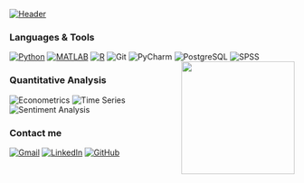 [![Header](https://raw.githubusercontent.com/dang-trung/dang-trung/master/intro.gif)](https://dang-trung.github.io/)


### Languages & Tools

[![Python](https://img.shields.io/badge/-Python-white?&logo=python&logoColor=blue)](https://github.com/dang-trung?tab=repositories&q=&type=&language=python)
[![MATLAB](https://img.shields.io/badge/-MATLAB-white?&logo=Mathworks&logoColor=ffa500)](https://github.com/dang-trung?tab=repositories&q=&type=&language=matlab)
[![R](https://img.shields.io/badge/-R-white?&logo=R&logoColor=blue)](https://github.com/dang-trung?tab=repositories&q=&type=&language=r)
![Git](https://img.shields.io/badge/-Git-fff?&logo=git&style=flat)
![PyCharm](https://img.shields.io/badge/-PyCharm-fff?&logo=pycharm&style=flat&logoColor=black)
![PostgreSQL](https://img.shields.io/badge/-PostgreSQL-white?&logo=PostgreSQL&logoColor=336791)
![SPSS](https://img.shields.io/badge/-SPSS-white?&logo=IBM&logoColor=blue)
<img align='right' src= "https://media.giphy.com/media/du3J3cXyzhj75IOgvA/giphy.gif" width="200">

### Quantitative Analysis

![Econometrics](https://img.shields.io/badge/-📕%20Econometrics-white)
![Time Series](https://img.shields.io/badge/-📉%20Time%20Series-white)
![Sentiment Analysis](https://img.shields.io/badge/-💬%20Sentiment%20Analysis-white)

### Contact me
[![Gmail](https://img.shields.io/badge/-Gmail-white.svg?&logo=gmail&logoColor=)](mailto:dangtrung@gmail.com)
[![LinkedIn](https://img.shields.io/badge/-LinkedIn-white.svg?&logo=linkedin&logoColor=blue)](https://linkedin.com/in/dang-trung)
[![GitHub](https://img.shields.io/badge/-GitHub-white.svg?&logo=github&logoColor=black)](https://github.com/dang-trung/)
